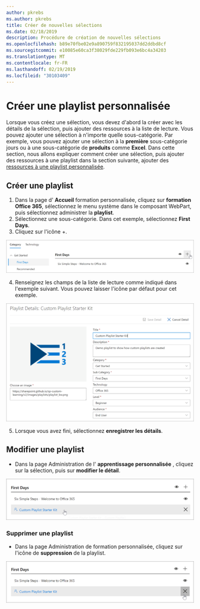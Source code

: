 ```yaml
---
author: pkrebs
ms.author: pkrebs
title: Créer de nouvelles sélections
ms.date: 02/18/2019
description: Procédure de création de nouvelles sélections
ms.openlocfilehash: b89e70fbe02e9a890759f832195037dd2ddbd8cf
ms.sourcegitcommit: e10085e60ca3f38029fde229fb093e6bc4a34203
ms.translationtype: MT
ms.contentlocale: fr-FR
ms.lasthandoff: 02/19/2019
ms.locfileid: "30103409"
---
```

# <a name="create-a-custom-playlist"></a>Créer une playlist personnalisée

Lorsque vous créez une sélection, vous devez d'abord la créer avec les détails de la sélection, puis ajouter des ressources à la liste de lecture. Vous pouvez ajouter une sélection à n'importe quelle sous-catégorie. Par exemple, vous pouvez ajouter une sélection à la **première** sous-catégorie jours ou à une sous-catégorie de **produits** comme **Excel**. Dans cette section, nous allons expliquer comment créer une sélection, puis ajouter des ressources à une playlist dans la section suivante, ajouter des [ressources à une playlist personnalisée](custom_addassets.md).

## <a name="create-a-playlist"></a>Créer une playlist 

1. Dans la page d' **Accueil** formation personnalisée, cliquez sur **formation Office 365**, sélectionnez le menu système dans le composant WebPart, puis sélectionnez administrer la **playlist**. 
2. Sélectionnez une sous-catégorie. Dans cet exemple, sélectionnez **First Days**.  
3. Cliquez sur l'icône +.  

![CG-newplaylistbtn. png](media/cg-newplaylistbtn.png)

4.  Renseignez les champs de la liste de lecture comme indiqué dans l'exemple suivant. Vous pouvez laisser l'icône par défaut pour cet exemple. 

![CG-newplaylistdetails. png](media/cg-newplaylistdetails.png)

5.  Lorsque vous avez fini, sélectionnez **enregistrer les détails**. 

## <a name="edit-a-playlist"></a>Modifier une playlist

- Dans la page Administration de l' **apprentissage personnalisée** , cliquez sur la sélection, puis sur **modifier le détail**.  

![CG-editplaylist. png](media/cg-editplaylist.png)

### <a name="delete-a-playlist"></a>Supprimer une playlist

- Dans la page Administration de formation personnalisée, cliquez sur l'icône de **suppression** de la playlist.  

![CG-deleteplaylist. png](media/cg-deleteplaylist.png)